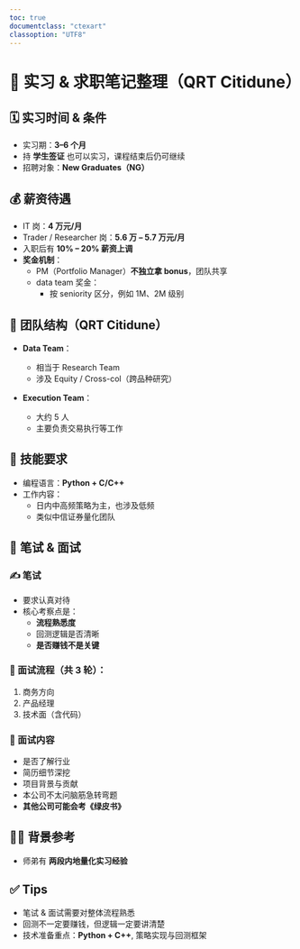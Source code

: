 ```yaml
---
toc: true
documentclass: "ctexart"
classoption: "UTF8"
---
```


# 📌 实习 & 求职笔记整理（QRT Citidune）

## 🗓️ 实习时间 & 条件
- 实习期：**3–6 个月**
- 持 **学生签证** 也可以实习，课程结束后仍可继续
- 招聘对象：**New Graduates（NG）**

## 💰 薪资待遇
- IT 岗：**4 万元/月**
- Trader / Researcher 岗：**5.6 万 – 5.7 万元/月**
- 入职后有 **10% – 20% 薪资上调**
- **奖金机制**：
  - PM（Portfolio Manager）**不独立拿 bonus**，团队共享
  - data team 奖金：
    - 按 seniority 区分，例如 1M、2M 级别

## 🏢 团队结构（QRT Citidune）
- **Data Team**：
  - 相当于 Research Team
  - 涉及 Equity / Cross-col（跨品种研究）

- **Execution Team**：
  - 大约 5 人
  - 主要负责交易执行等工作

## 🧠 技能要求
- 编程语言：**Python + C/C++**
- 工作内容：
  - 日内中高频策略为主，也涉及低频
  - 类似中信证券量化团队

## 📝 笔试 & 面试

### ✍️ 笔试
- 要求认真对待
- 核心考察点是：
  - **流程熟悉度**
  - 回测逻辑是否清晰
  - **是否赚钱不是关键**

### 💬 面试流程（共 3 轮）：
1. 商务方向
2. 产品经理
3. 技术面（含代码）

### 📄 面试内容
- 是否了解行业
- 简历细节深挖
- 项目背景与贡献
- 本公司不太问脑筋急转弯题
- **其他公司可能会考《绿皮书》**

## 🧑‍🎓 背景参考
- 师弟有 **两段内地量化实习经验**

## ✅ Tips
- 笔试 & 面试需要对整体流程熟悉
- 回测不一定要赚钱，但逻辑一定要讲清楚
- 技术准备重点：**Python + C++**, 策略实现与回测框架
